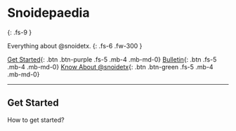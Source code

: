 # Snoidepaedia
{: .fs-9 }

Everything about @snoidetx.
{: .fs-6 .fw-300 }

[Get Started](){: .btn .btn-purple .fs-5 .mb-4 .mb-md-0}  [Bulletin](){: .btn .fs-5 .mb-4 .mb-md-0}  [Know About @snoidetx](https://snoidetx.github.io/){: .btn .btn-green .fs-5 .mb-4 .mb-md-0}

---

## Get Started

How to get started?
